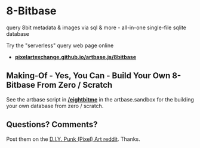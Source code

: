 # 8-Bitbase

query 8bit metadata & images via sql & more - all-in-one single-file sqlite database


Try the "serverless" query web page online

- [**pixelartexchange.github.io/artbase.js/8bitbase**](https://pixelartexchange.github.io/artbase.js/8bitbase/)








## Making-Of - Yes, You Can - Build Your Own 8-Bitbase From Zero / Scratch

See the artbase script in [**/eightbitme**](https://github.com/pixelartexchange/artbase.sandbox/tree/master/eightbitme) in the artbase.sandbox for
the building your own database from zero / scratch.




## Questions? Comments?

Post them on the [D.I.Y. Punk (Pixel) Art reddit](https://old.reddit.com/r/DIYPunkArt). Thanks.

